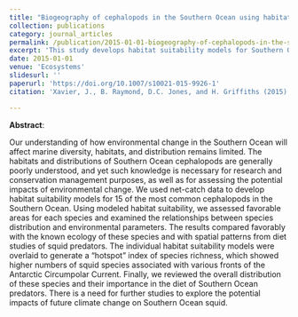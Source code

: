 ```yaml
---
title: "Biogeography of cephalopods in the Southern Ocean using habitat suitability prediction models"
collection: publications
category: journal_articles
permalink: /publication/2015-01-01-biogeography-of-cephalopods-in-the-southern-ocean-using-habitat-suitability-prediction-models
excerpt: 'This study develops habitat suitability models for Southern Ocean cephalopods, assessing favorable areas and examining species distribution in relation to environmental parameters.'
date: 2015-01-01
venue: 'Ecosystems'
slidesurl: ''
paperurl: 'https://doi.org/10.1007/s10021-015-9926-1'
citation: 'Xavier, J., B. Raymond, D.C. Jones, and H. Griffiths (2015). "Biogeography of cephalopods in the Southern Ocean using habitat suitability prediction models", <i>Ecosystems</i>. <a href="https://doi.org/10.1007/s10021-015-9926-1">https://doi.org/10.1007/s10021-015-9926-1</a>'

---
```

**Abstract**:

Our understanding of how environmental change in the Southern Ocean will affect marine diversity, habitats, and distribution remains limited. The habitats and distributions of Southern Ocean cephalopods are generally poorly understood, and yet such knowledge is necessary for research and conservation management purposes, as well as for assessing the potential impacts of environmental change. We used net-catch data to develop habitat suitability models for 15 of the most common cephalopods in the Southern Ocean. Using modeled habitat suitability, we assessed favorable areas for each species and examined the relationships between species distribution and environmental parameters. The results compared favorably with the known ecology of these species and with spatial patterns from diet studies of squid predators. The individual habitat suitability models were overlaid to generate a “hotspot” index of species richness, which showed higher numbers of squid species associated with various fronts of the Antarctic Circumpolar Current. Finally, we reviewed the overall distribution of these species and their importance in the diet of Southern Ocean predators. There is a need for further studies to explore the potential impacts of future climate change on Southern Ocean squid.
